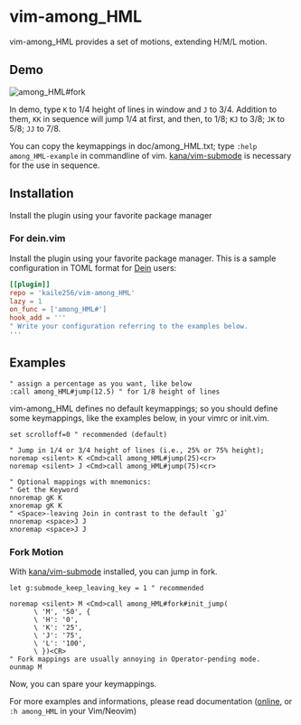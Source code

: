 # vim-among_HML

vim-among_HML provides a set of motions, extending H/M/L motion.

## Demo

![among_HML#fork](https://user-images.githubusercontent.com/46470475/71517891-7b5bd000-28f3-11ea-8ee4-3a72a1888541.gif)

In demo, type `K` to 1/4 height of lines in window and `J` to 3/4.
Addition to them, `KK` in sequence will jump 1/4 at first, and then, to 1/8;
`KJ` to 3/8; `JK` to 5/8; `JJ` to 7/8.

You can copy the keymappings in doc/among_HML.txt;
type `:help among_HML-example` in commandline of vim.
[kana/vim-submode](https://github.com/kana/vim-submode)
is necessary for the use in sequence.

## Installation

Install the plugin using your favorite package manager

### For dein.vim

Install the plugin using your favorite package manager.
This is a sample configuration in TOML format
for [Dein](https://github.com/Shougo/dein.vim) users:

```toml
[[plugin]]
repo = 'kaile256/vim-among_HML'
lazy = 1
on_func = ['among_HML#']
hook_add = '''
" Write your configuration referring to the examples below.
'''
```

## Examples

```vim
" assign a percentage as you want, like below
:call among_HML#jump(12.5) " for 1/8 height of lines
```

vim-among_HML defines no default keymappings;
so you should define some keymappings, like the examples below,
in your vimrc or init.vim.

```vim
set scrolloff=0 " recommended (default)

" Jump in 1/4 or 3/4 height of lines (i.e., 25% or 75% height);
noremap <silent> K <Cmd>call among_HML#jump(25)<cr>
noremap <silent> J <Cmd>call among_HML#jump(75)<cr>

" Optional mappings with mnemonics:
" Get the Keyword
nnoremap gK K
xnoremap gK K
" <Space>-leaving Join in contrast to the default `gJ`
nnoremap <space>J J
xnoremap <space>J J
```

### Fork Motion

With [kana/vim-submode](https://github.com/kana/vim-submode) installed,
you can jump in fork.

```vim
let g:submode_keep_leaving_key = 1 " recommended

noremap <silent> M <Cmd>call among_HML#fork#init_jump(
      \ 'M', '50', {
      \ 'H': '0',
      \ 'K': '25',
      \ 'J': '75',
      \ 'L': '100',
      \ })<CR>
" Fork mappings are usually annoying in Operator-pending mode.
ounmap M
```

Now, you can spare your keymappings.

For more examples and informations, please read documentation
([online](https://github.com/kaile256/vim-among_HML/blob/master/doc/among_HML.txt),
or `:h among_HML` in your Vim/Neovim)
